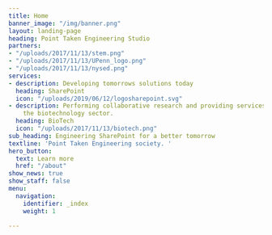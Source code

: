 ```yaml
---
title: Home
banner_image: "/img/banner.png"
layout: landing-page
heading: Point Taken Engineering Studio
partners:
- "/uploads/2017/11/13/stem.png"
- "/uploads/2017/11/13/UPenn_logo.png"
- "/uploads/2017/11/13/nysed.png"
services:
- description: Developing tomorrows solutions today
  heading: SharePoint
  icon: "/uploads/2019/06/12/logosharepoint.svg"
- description: Performing collaborative research and providing services to support
    the biotechnology sector.
  heading: BioTech
  icon: "/uploads/2017/11/13/biotech.png"
sub_heading: Engineering SharePoint for a better tomorrow
textline: 'Point Taken Engineering society. '
hero_button:
  text: Learn more
  href: "/about"
show_news: true
show_staff: false
menu:
  navigation:
    identifier: _index
    weight: 1

---
```

